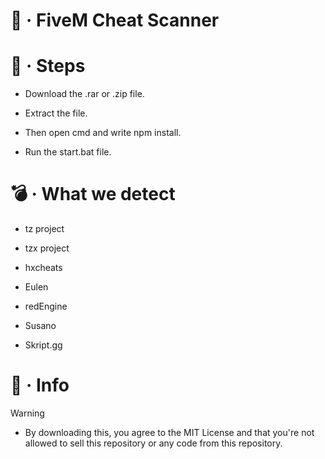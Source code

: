 # 🚀 · **FiveM Cheat Scanner**

# 👣 · **Steps**

- Download the .rar or .zip file.

- Extract the file.

- Then open cmd and write npm install.

- Run the start.bat file.


# 💣 · **What we detect**

- tz project

- tzx project

- hxcheats

- Eulen

- redEngine

- Susano

- Skript.gg

# 📨 · Info

> [!WARNING]
> - By downloading this, you agree to the MIT License and that you're not allowed to sell this repository or any code from this repository.

